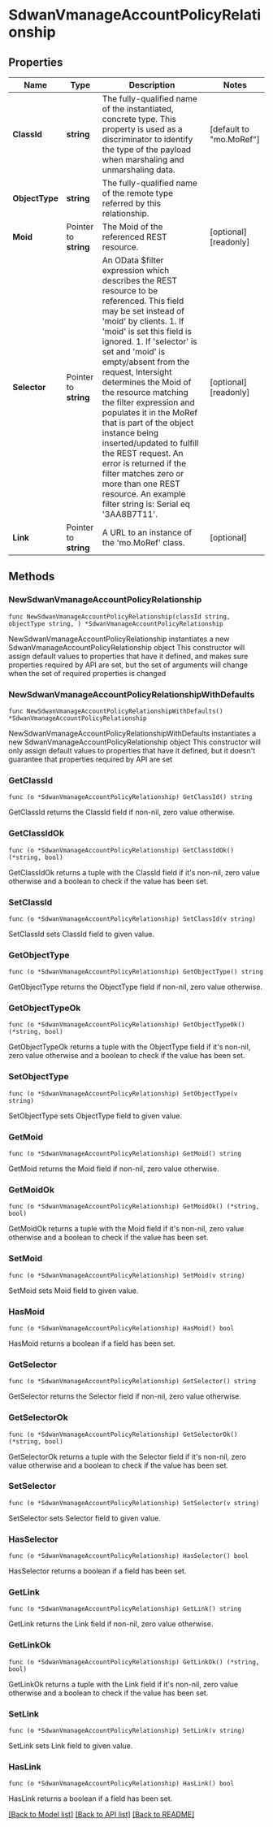 # SdwanVmanageAccountPolicyRelationship

## Properties

Name | Type | Description | Notes
------------ | ------------- | ------------- | -------------
**ClassId** | **string** | The fully-qualified name of the instantiated, concrete type. This property is used as a discriminator to identify the type of the payload when marshaling and unmarshaling data. | [default to "mo.MoRef"]
**ObjectType** | **string** | The fully-qualified name of the remote type referred by this relationship. | 
**Moid** | Pointer to **string** | The Moid of the referenced REST resource. | [optional] [readonly] 
**Selector** | Pointer to **string** | An OData $filter expression which describes the REST resource to be referenced. This field may be set instead of &#39;moid&#39; by clients. 1. If &#39;moid&#39; is set this field is ignored. 1. If &#39;selector&#39; is set and &#39;moid&#39; is empty/absent from the request, Intersight determines the Moid of the resource matching the filter expression and populates it in the MoRef that is part of the object instance being inserted/updated to fulfill the REST request. An error is returned if the filter matches zero or more than one REST resource. An example filter string is: Serial eq &#39;3AA8B7T11&#39;. | [optional] [readonly] 
**Link** | Pointer to **string** | A URL to an instance of the &#39;mo.MoRef&#39; class. | [optional] 

## Methods

### NewSdwanVmanageAccountPolicyRelationship

`func NewSdwanVmanageAccountPolicyRelationship(classId string, objectType string, ) *SdwanVmanageAccountPolicyRelationship`

NewSdwanVmanageAccountPolicyRelationship instantiates a new SdwanVmanageAccountPolicyRelationship object
This constructor will assign default values to properties that have it defined,
and makes sure properties required by API are set, but the set of arguments
will change when the set of required properties is changed

### NewSdwanVmanageAccountPolicyRelationshipWithDefaults

`func NewSdwanVmanageAccountPolicyRelationshipWithDefaults() *SdwanVmanageAccountPolicyRelationship`

NewSdwanVmanageAccountPolicyRelationshipWithDefaults instantiates a new SdwanVmanageAccountPolicyRelationship object
This constructor will only assign default values to properties that have it defined,
but it doesn't guarantee that properties required by API are set

### GetClassId

`func (o *SdwanVmanageAccountPolicyRelationship) GetClassId() string`

GetClassId returns the ClassId field if non-nil, zero value otherwise.

### GetClassIdOk

`func (o *SdwanVmanageAccountPolicyRelationship) GetClassIdOk() (*string, bool)`

GetClassIdOk returns a tuple with the ClassId field if it's non-nil, zero value otherwise
and a boolean to check if the value has been set.

### SetClassId

`func (o *SdwanVmanageAccountPolicyRelationship) SetClassId(v string)`

SetClassId sets ClassId field to given value.


### GetObjectType

`func (o *SdwanVmanageAccountPolicyRelationship) GetObjectType() string`

GetObjectType returns the ObjectType field if non-nil, zero value otherwise.

### GetObjectTypeOk

`func (o *SdwanVmanageAccountPolicyRelationship) GetObjectTypeOk() (*string, bool)`

GetObjectTypeOk returns a tuple with the ObjectType field if it's non-nil, zero value otherwise
and a boolean to check if the value has been set.

### SetObjectType

`func (o *SdwanVmanageAccountPolicyRelationship) SetObjectType(v string)`

SetObjectType sets ObjectType field to given value.


### GetMoid

`func (o *SdwanVmanageAccountPolicyRelationship) GetMoid() string`

GetMoid returns the Moid field if non-nil, zero value otherwise.

### GetMoidOk

`func (o *SdwanVmanageAccountPolicyRelationship) GetMoidOk() (*string, bool)`

GetMoidOk returns a tuple with the Moid field if it's non-nil, zero value otherwise
and a boolean to check if the value has been set.

### SetMoid

`func (o *SdwanVmanageAccountPolicyRelationship) SetMoid(v string)`

SetMoid sets Moid field to given value.

### HasMoid

`func (o *SdwanVmanageAccountPolicyRelationship) HasMoid() bool`

HasMoid returns a boolean if a field has been set.

### GetSelector

`func (o *SdwanVmanageAccountPolicyRelationship) GetSelector() string`

GetSelector returns the Selector field if non-nil, zero value otherwise.

### GetSelectorOk

`func (o *SdwanVmanageAccountPolicyRelationship) GetSelectorOk() (*string, bool)`

GetSelectorOk returns a tuple with the Selector field if it's non-nil, zero value otherwise
and a boolean to check if the value has been set.

### SetSelector

`func (o *SdwanVmanageAccountPolicyRelationship) SetSelector(v string)`

SetSelector sets Selector field to given value.

### HasSelector

`func (o *SdwanVmanageAccountPolicyRelationship) HasSelector() bool`

HasSelector returns a boolean if a field has been set.

### GetLink

`func (o *SdwanVmanageAccountPolicyRelationship) GetLink() string`

GetLink returns the Link field if non-nil, zero value otherwise.

### GetLinkOk

`func (o *SdwanVmanageAccountPolicyRelationship) GetLinkOk() (*string, bool)`

GetLinkOk returns a tuple with the Link field if it's non-nil, zero value otherwise
and a boolean to check if the value has been set.

### SetLink

`func (o *SdwanVmanageAccountPolicyRelationship) SetLink(v string)`

SetLink sets Link field to given value.

### HasLink

`func (o *SdwanVmanageAccountPolicyRelationship) HasLink() bool`

HasLink returns a boolean if a field has been set.


[[Back to Model list]](../README.md#documentation-for-models) [[Back to API list]](../README.md#documentation-for-api-endpoints) [[Back to README]](../README.md)


